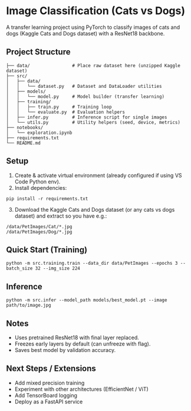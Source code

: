 # Image Classification (Cats vs Dogs)

A transfer learning project using PyTorch to classify images of cats and dogs (Kaggle Cats and Dogs dataset) with a ResNet18 backbone.

## Project Structure
```
├── data/                # Place raw dataset here (unzipped Kaggle dataset)
├── src/
│   ├── data/
│   │   └── dataset.py   # Dataset and DataLoader utilities
│   ├── models/
│   │   └── model.py     # Model builder (transfer learning)
│   ├── training/
│   │   ├── train.py     # Training loop
│   │   └── evaluate.py  # Evaluation helpers
│   ├── infer.py         # Inference script for single images
│   └── utils.py         # Utility helpers (seed, device, metrics)
├── notebooks/
│   └── exploration.ipynb
├── requirements.txt
└── README.md
```

## Setup
1. Create & activate virtual environment (already configured if using VS Code Python env).
2. Install dependencies:
```
pip install -r requirements.txt
```
3. Download the Kaggle Cats and Dogs dataset (or any cats vs dogs dataset) and extract so you have e.g.:
```
/data/PetImages/Cat/*.jpg
/data/PetImages/Dog/*.jpg
```

## Quick Start (Training)
```
python -m src.training.train --data_dir data/PetImages --epochs 3 --batch_size 32 --img_size 224
```

## Inference
```
python -m src.infer --model_path models/best_model.pt --image path/to/image.jpg
```

## Notes
- Uses pretrained ResNet18 with final layer replaced.
- Freezes early layers by default (can unfreeze with flag).
- Saves best model by validation accuracy.

## Next Steps / Extensions
- Add mixed precision training
- Experiment with other architectures (EfficientNet / ViT)
- Add TensorBoard logging
- Deploy as a FastAPI service
